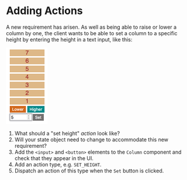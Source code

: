 # Adding Actions

A new requirement has arisen. As well as being able to raise or lower a column by one, the client wants to be able to set a column to a specific height by entering the height in a text input, like this:

![](images/set-height2.png)

1. What should a "set height" _action_ look like?
1. Will your state object need to change to accommodate this new requirement?
1. Add the `<input>` and `<button>` elements to the `Column` component and check that they appear in the UI.
1. Add an action type, e.g. `SET_HEIGHT`.
1. Dispatch an action of this type when the `Set` button is clicked.

